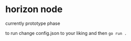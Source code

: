 # horizon node

currently prototype phase

to run change config.json to your liking and then
```go run .```
